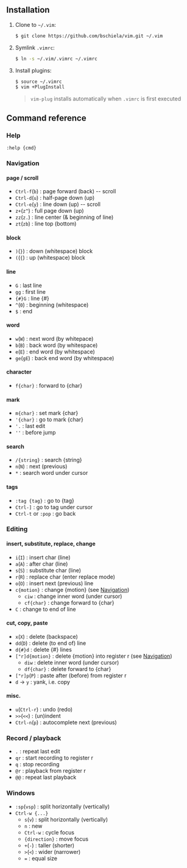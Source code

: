 Installation
------------
1. Clone to `~/.vim`:
   ```sh
   $ git clone https://github.com/bschiela/vim.git ~/.vim
   ```
2. Symlink `.vimrc`:
   ```sh
   $ ln -s ~/.vim/.vimrc ~/.vimrc
   ```
3. Install plugins:
   ```sh
   $ source ~/.vimrc
   $ vim +PlugInstall
   ```
   > `vim-plug` installs automatically when `.vimrc` is first executed

Command reference
-----------------
### Help
`:help {cmd}`


### Navigation
#### page / scroll
- `Ctrl-f`(`b`) : page forward (back) -- scroll
- `Ctrl-d`(`u`) : half-page down (up)
- `Ctrl-e`(`y`) : line down (up) -- scroll
- `z+`(`z^`)    : full page down (up)
- `zz`(`z.`)    : line center (& beginning of line)
- `zt`(`zb`)    : line top (bottom)

#### block
- `)`(`}`) : down (whitespace) block
- `(`(`{`) : up (whitespace) block

#### line
- `G`      : last line
- `gg`     : first line
- `{#}G`   : line {#}
- `^`(`0`) : beginning (whitespace)
- `$`      : end

#### word
- `w`(`W`)   : next word (by whitepace)
- `b`(`B`)   : back word (by whitespace)
- `e`(`E`)   : end word (by whitespace) 
- `ge`(`gE`) : back end word (by whitespace)

#### character
- `f{char}` : forward to {char}

#### mark
- `m{char}` : set mark {char}
- `'{char}` : go to mark {char}
- `'.`      : last edit
- `''`      : before jump

#### search
- `/{string}`  : search {string}
- `n`(`N`)     : next (previous)
- `*`          : search word under cursor

#### tags
- `:tag {tag}`       : go to {tag}
- `Ctrl-]`           : go to tag under cursor
- `Ctrl-t` or `:pop` : go back


### Editing
#### insert, substitute, replace, change
- `i`(`I`)      : insert char (line)
- `a`(`A`)      : after char (line)
- `s`(`S`)      : substitute char (line)
- `r`(`R`)      : replace char (enter replace mode)
- `o`(`O`)      : insert next (previous) line
- `c{motion}`   : change {motion} (see [Navigation](#navigation))
  - `ciw`       : change inner word (under cursor)
  - `cf{char}`  : change forward to {char}
- `C`           : change to end of line

#### cut, copy, paste
- `x`(`X`)         : delete (backspace)
- `dd`(`D`)        : delete (to end of) line
- `d{#}d`          : delete {#} lines
- `["r]d{motion}`  : delete {motion} into register r
                     (see [Navigation](#navigation))
  - `diw`          : delete inner word (under cursor)
  - `df{char}`     : delete forward to {char}
- `["r]p`(`P`)     : paste after (before) from register r
- `d` &rarr; `y`   : yank, i.e. copy

#### misc.
- `u`(`Ctrl-r`) : undo (redo)
- `>>`(`<<`)    : (un)indent
- `Ctrl-n`(`p`) : autocomplete next (previous)


### Record / playback
- `.`  : repeat last edit
- `qr` : start recording to register r
- `q`  : stop recording
- `@r` : playback from register r
- `@@` : repeat last playback


### Windows
- `:sp`(`vsp`)    : split horizontally (vertically)
- `Ctrl-w {...}`
  - `s`(`v`)      : split horizontally (vertically)
  - `n`           : new
  - `Ctrl-w`      : cycle focus
  - `{direction}` : move focus
  - `+`(`-`)      : taller (shorter)
  - `>`(`<`)      : wider (narrower)
  - `=`           : equal size
